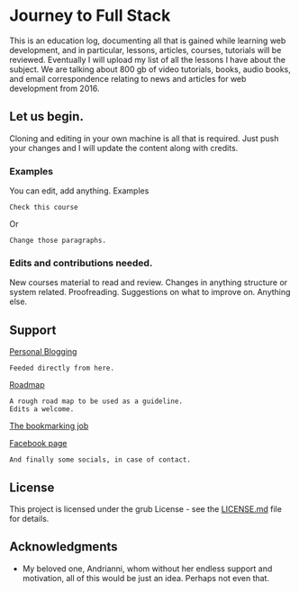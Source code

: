 # Journey to Full Stack

This is an education log, documenting all that is gained while learning web development, and in particular, lessons, articles, courses, tutorials will be reviewed. Eventually I will upload my list of all the lessons I have about the subject. We are talking about 800 gb of video tutorials, books, audio books, and email correspondence relating to news and articles for web development from 2016.

## Let us begin. 

Cloning and editing in your own machine is all that is required. Just push your changes and I will update the content along with credits. 

### Examples

You can edit, add anything.
Examples

```
Check this course

```
Or
```
Change those paragraphs. 

```

### Edits and contributions needed. 

New courses material to read and review. 
Changes in anything structure or system related. 
Proofreading. 
Suggestions on what to improve on. 
Anything else.

## Support

[Personal Blogging](https://alex-overcoded.blogspot.com/)

```
Feeded directly from here. 
```

[Roadmap](https://www.mindmeister.com/mm/signup/basic?return_to=https%3A%2F%2Fwww.mindmeister.com%2F1389953559)

```
A rough road map to be used as a guideline. 
Edits a welcome. 
```

[The bookmarking job](https://start.me/p/OmpY66/over-coded)

[Facebook page](https://m.facebook.com/Over-Coded-102847987886241/?modal=admin_todo_tour)

```
And finally some socials, in case of contact. 
```

## License

This project is licensed under the grub License - see the [LICENSE.md](LICENSE.md) file for details. 

## Acknowledgments

* My beloved one, Andrianni, whom without her endless support and motivation, all of this would be just an idea. Perhaps not even that.